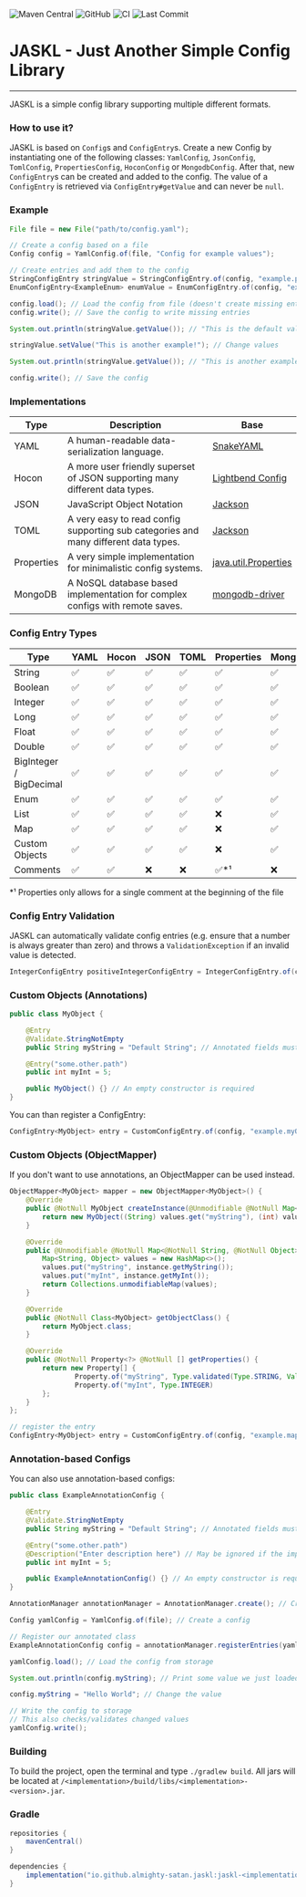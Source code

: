 ![Maven Central](https://img.shields.io/maven-central/v/io.github.almighty-satan.jaskl/jaskl-yaml?style=flat-square)
![GitHub](https://img.shields.io/github/license/Almighty-Satan/JASKL?style=flat-square)
![CI](https://img.shields.io/github/actions/workflow/status/Almighty-Satan/JASKL/gradle-build.yml?branch=master&style=flat-square)
![Last Commit](https://img.shields.io/github/last-commit/Almighty-Satan/JASKL?style=flat-square)

# JASKL - Just Another Simple Config Library
___

JASKL is a simple config library supporting multiple different formats.

### How to use it?
JASKL is based on `Config`s and `ConfigEntry`s. 
Create a new Config by instantiating one of the following classes: 
`YamlConfig`, `JsonConfig`, `TomlConfig`, `PropertiesConfig`,  `HoconConfig` or `MongodbConfig`. 
After that, new `ConfigEntry`s can be created and added to the config. The value of a `ConfigEntry` is retrieved via
`ConfigEntry#getValue` and can never be `null`.

### Example
```java
File file = new File("path/to/config.yaml");

// Create a config based on a file
Config config = YamlConfig.of(file, "Config for example values");

// Create entries and add them to the config
StringConfigEntry stringValue = StringConfigEntry.of(config, "example.path.string", "An example String!", "This is the default value!");
EnumConfigEntry<ExampleEnum> enumValue = EnumConfigEntry.of(config, "example.path.enum", "An example String!", ExampleEnum.EXAMPLE);

config.load(); // Load the config from file (doesn't create missing entries)
config.write(); // Save the config to write missing entries

System.out.println(stringValue.getValue()); // "This is the default value!"

stringValue.setValue("This is another example!"); // Change values

System.out.println(stringValue.getValue()); // "This is another example!"

config.write(); // Save the config
```

### Implementations
| Type       | Description                                                                         | Base                                                                                        |
|------------|-------------------------------------------------------------------------------------|---------------------------------------------------------------------------------------------|
| YAML       | A human-readable data-serialization language.                                       | [SnakeYAML](https://bitbucket.org/snakeyaml/snakeyaml)                                      |
| Hocon      | A more user friendly superset of JSON supporting many different data types.         | [Lightbend Config](https://github.com/lightbend/config)                                     |
| JSON       | JavaScript Object Notation                                                          | [Jackson](https://github.com/FasterXML/jackson)                                             |
| TOML       | A very easy to read config supporting sub categories and many different data types. | [Jackson](https://github.com/FasterXML/jackson)                                             |
| Properties | A very simple implementation for minimalistic config systems.                       | [java.util.Properties](https://docs.oracle.com/javase/8/docs/api/java/util/Properties.html) |
| MongoDB    | A NoSQL database based implementation for complex configs with remote saves.        | [mongodb-driver](https://mvnrepository.com/artifact/org.mongodb/mongodb-driver-sync)        |

### Config Entry Types
| Type                    | YAML | Hocon | JSON | TOML | Properties | MongoDB |
|-------------------------|------|-------|------|------|------------|---------|
| String                  | ✅    | ✅     | ✅    | ✅    | ✅          | ✅       |
| Boolean                 | ✅    | ✅     | ✅    | ✅    | ✅          | ✅       |
| Integer                 | ✅    | ✅     | ✅    | ✅    | ✅          | ✅       |
| Long                    | ✅    | ✅     | ✅    | ✅    | ✅          | ✅       |
| Float                   | ✅    | ✅     | ✅    | ✅    | ✅          | ✅       |
| Double                  | ✅    | ✅     | ✅    | ✅    | ✅          | ✅       |
| BigInteger / BigDecimal | ✅    | ✅     | ✅    | ✅    | ✅          | ✅       |
| Enum                    | ✅    | ✅     | ✅    | ✅    | ✅          | ✅       |
| List                    | ✅    | ✅     | ✅    | ✅    | ❌          | ✅       |
| Map                     | ✅    | ✅     | ✅    | ✅    | ❌          | ✅       |
| Custom Objects          | ✅    | ✅     | ✅    | ✅    | ❌          | ✅       |
| Comments                | ✅    | ✅     | ❌    | ❌    | ✅*¹        | ❌       |  

*¹ Properties only allows for a single comment at the beginning of the file

### Config Entry Validation
JASKL can automatically validate config entries (e.g. ensure that a number is always greater than zero) and throws a
`ValidationException` if an invalid value is detected.
```java
IntegerConfigEntry positiveIntegerConfigEntry = IntegerConfigEntry.of(config, "example.integer", "Example Integer", 1, Validator.INTEGER_POSITIVE);
```

### Custom Objects (Annotations)
```java
public class MyObject {

    @Entry
    @Validate.StringNotEmpty
    public String myString = "Default String"; // Annotated fields must be public and default values should not be null

    @Entry("some.other.path")
    public int myInt = 5;

    public MyObject() {} // An empty constructor is required
}
```
You can than register a ConfigEntry:
```java
ConfigEntry<MyObject> entry = CustomConfigEntry.of(config, "example.myObject", "Some description", new MyObject());
```

### Custom Objects (ObjectMapper)
If you don't want to use annotations, an ObjectMapper can be used instead.
```java
ObjectMapper<MyObject> mapper = new ObjectMapper<MyObject>() {
    @Override
    public @NotNull MyObject createInstance(@Unmodifiable @NotNull Map<@NotNull String, @NotNull Object> values) throws InvalidTypeException, ValidationException {
        return new MyObject((String) values.get("myString"), (int) values.get("myInt"));
    }

    @Override
    public @Unmodifiable @NotNull Map<@NotNull String, @NotNull Object> readValues(@NotNull MyObject instance) throws InvalidTypeException {
        Map<String, Object> values = new HashMap<>();
        values.put("myString", instance.getMyString());
        values.put("myInt", instance.getMyInt());
        return Collections.unmodifiableMap(values);
    }

    @Override
    public @NotNull Class<MyObject> getObjectClass() {
        return MyObject.class;
    }

    @Override
    public @NotNull Property<?> @NotNull [] getProperties() {
        return new Property[] {
                Property.of("myString", Type.validated(Type.STRING, Validator.STRING_NOT_EMPTY)),
                Property.of("myInt", Type.INTEGER)
        };
    }
};

// register the entry
ConfigEntry<MyObject> entry = CustomConfigEntry.of(config, "example.mapper.myObject", "Some description", new MyObject(), mapper);
```

### Annotation-based Configs
You can also use annotation-based configs:
```java
public class ExampleAnnotationConfig {

    @Entry
    @Validate.StringNotEmpty
    public String myString = "Default String"; // Annotated fields must be public and default values should not be null

    @Entry("some.other.path")
    @Description("Enter description here") // May be ignored if the implementation does not support comments
    public int myInt = 5;

    public ExampleAnnotationConfig() {} // An empty constructor is required
}
```
```java
AnnotationManager annotationManager = AnnotationManager.create(); // Create an AnnotationManager. This instance can be reused.

Config yamlConfig = YamlConfig.of(file); // Create a config

// Register our annotated class
ExampleAnnotationConfig config = annotationManager.registerEntries(yamlConfig, ExampleAnnotationConfig.class);

yamlConfig.load(); // Load the config from storage

System.out.println(config.myString); // Print some value we just loaded

config.myString = "Hello World"; // Change the value

// Write the config to storage
// This also checks/validates changed values
yamlConfig.write();
```

### Building
To build the project, open the terminal and type `./gradlew build`. All jars will be located at `/<implementation>/build/libs/<implementation>-<version>.jar`.

### Gradle
```gradle
repositories {
    mavenCentral()
}

dependencies {
    implementation("io.github.almighty-satan.jaskl:jaskl-<implementation>:<version>")
}
```
